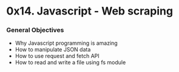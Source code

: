 # 0x14. Javascript - Web scraping

### General Objectives

* Why Javascript programming is amazing
* How to manipulate JSON data
* How to use request and fetch API
* How to read and write a file using fs module
